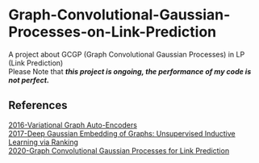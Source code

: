 # Graph-Convolutional-Gaussian-Processes-on-Link-Prediction
A project about GCGP (Graph Convolutional Gaussian Processes) in LP (Link Prediction)  
Please Note that ***this project is ongoing, the performance of my code is not perfect.***  
## References  
[2016-Variational Graph Auto-Encoders](https://arxiv.org/abs/1611.07308)  
[2017-Deep Gaussian Embedding of Graphs: Unsupervised Inductive Learning via Ranking](https://arxiv.org/abs/1707.03815)  
[2020-Graph Convolutional Gaussian Processes for Link Prediction](https://arxiv.org/abs/2002.04337)  
